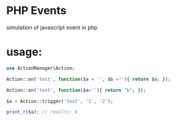 # PHP Events
simulation of javascript event in php

# usage: 

```php
use ActionManager\Action;

Action::on('test', function($a = '', $b =''){ return $a; });

Action::on('test', function($a=''){ return "b"; });

$a = Action::trigger('test', '1', '2');

print_r($a); // results: b
```
